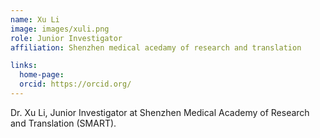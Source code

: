 ```yaml
---
name: Xu Li
image: images/xuli.png
role: Junior Investigator
affiliation: Shenzhen medical acedamy of research and translation 

links:
  home-page: 
  orcid: https://orcid.org/
---
```


Dr. Xu Li, Junior Investigator at Shenzhen Medical Academy of Research and Translation (SMART).
